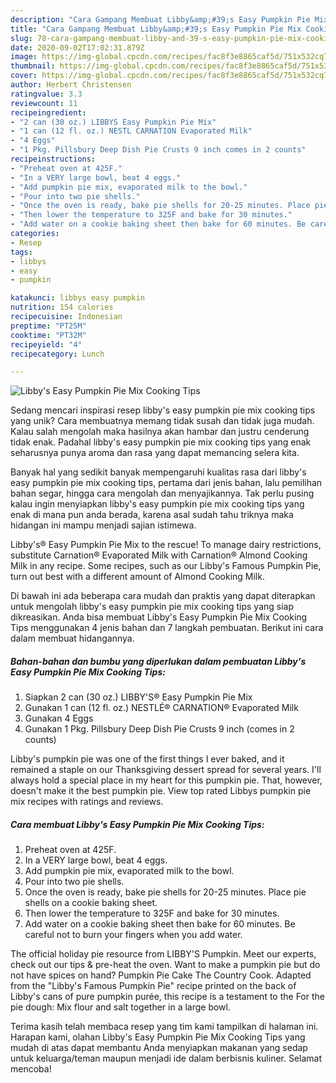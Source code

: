 ```yaml
---
description: "Cara Gampang Membuat Libby&amp;#39;s Easy Pumpkin Pie Mix Cooking Tips Anti Gagal"
title: "Cara Gampang Membuat Libby&amp;#39;s Easy Pumpkin Pie Mix Cooking Tips Anti Gagal"
slug: 78-cara-gampang-membuat-libby-and-39-s-easy-pumpkin-pie-mix-cooking-tips-anti-gagal
date: 2020-09-02T17:02:31.879Z
image: https://img-global.cpcdn.com/recipes/fac8f3e8865caf5d/751x532cq70/libbys-easy-pumpkin-pie-mix-cooking-tips-recipe-main-photo.jpg
thumbnail: https://img-global.cpcdn.com/recipes/fac8f3e8865caf5d/751x532cq70/libbys-easy-pumpkin-pie-mix-cooking-tips-recipe-main-photo.jpg
cover: https://img-global.cpcdn.com/recipes/fac8f3e8865caf5d/751x532cq70/libbys-easy-pumpkin-pie-mix-cooking-tips-recipe-main-photo.jpg
author: Herbert Christensen
ratingvalue: 3.3
reviewcount: 11
recipeingredient:
- "2 can (30 oz.) LIBBYS Easy Pumpkin Pie Mix"
- "1 can (12 fl. oz.) NESTL CARNATION Evaporated Milk"
- "4 Eggs"
- "1 Pkg. Pillsbury Deep Dish Pie Crusts 9 inch comes in 2 counts"
recipeinstructions:
- "Preheat oven at 425F."
- "In a VERY large bowl, beat 4 eggs."
- "Add pumpkin pie mix, evaporated milk to the bowl."
- "Pour into two pie shells."
- "Once the oven is ready, bake pie shells for 20-25 minutes. Place pie shells on a cookie baking sheet."
- "Then lower the temperature to 325F and bake for 30 minutes."
- "Add water on a cookie baking sheet then bake for 60 minutes. Be careful not to burn your fingers when you add water."
categories:
- Resep
tags:
- libbys
- easy
- pumpkin

katakunci: libbys easy pumpkin 
nutrition: 154 calories
recipecuisine: Indonesian
preptime: "PT25M"
cooktime: "PT32M"
recipeyield: "4"
recipecategory: Lunch

---
```



![Libby&#39;s Easy Pumpkin Pie Mix Cooking Tips](https://img-global.cpcdn.com/recipes/fac8f3e8865caf5d/751x532cq70/libbys-easy-pumpkin-pie-mix-cooking-tips-recipe-main-photo.jpg)

Sedang mencari inspirasi resep libby&#39;s easy pumpkin pie mix cooking tips yang unik? Cara membuatnya memang tidak susah dan tidak juga mudah. Kalau salah mengolah maka hasilnya akan hambar dan justru cenderung tidak enak. Padahal libby&#39;s easy pumpkin pie mix cooking tips yang enak seharusnya punya aroma dan rasa yang dapat memancing selera kita.

Banyak hal yang sedikit banyak mempengaruhi kualitas rasa dari libby&#39;s easy pumpkin pie mix cooking tips, pertama dari jenis bahan, lalu pemilihan bahan segar, hingga cara mengolah dan menyajikannya. Tak perlu pusing kalau ingin menyiapkan libby&#39;s easy pumpkin pie mix cooking tips yang enak di mana pun anda berada, karena asal sudah tahu triknya maka hidangan ini mampu menjadi sajian istimewa.

Libby&#39;s® Easy Pumpkin Pie Mix to the rescue! To manage dairy restrictions, substitute Carnation® Evaporated Milk with Carnation® Almond Cooking Milk in any recipe. Some recipes, such as our Libby&#39;s Famous Pumpkin Pie, turn out best with a different amount of Almond Cooking Milk.


Di bawah ini ada beberapa cara mudah dan praktis yang dapat diterapkan untuk mengolah libby&#39;s easy pumpkin pie mix cooking tips yang siap dikreasikan. Anda bisa membuat Libby&#39;s Easy Pumpkin Pie Mix Cooking Tips menggunakan 4 jenis bahan dan 7 langkah pembuatan. Berikut ini cara dalam membuat hidangannya.

<!--inarticleads1-->

##### Bahan-bahan dan bumbu yang diperlukan dalam pembuatan Libby&#39;s Easy Pumpkin Pie Mix Cooking Tips:

1. Siapkan 2 can (30 oz.) LIBBY&#39;S® Easy Pumpkin Pie Mix
1. Gunakan 1 can (12 fl. oz.) NESTLÉ® CARNATION® Evaporated Milk
1. Gunakan 4 Eggs
1. Gunakan 1 Pkg. Pillsbury Deep Dish Pie Crusts 9 inch (comes in 2 counts)


Libby&#39;s pumpkin pie was one of the first things I ever baked, and it remained a staple on our Thanksgiving dessert spread for several years. I&#39;ll always hold a special place in my heart for this pumpkin pie. That, however, doesn&#39;t make it the best pumpkin pie. View top rated Libbys pumpkin pie mix recipes with ratings and reviews. 

<!--inarticleads2-->

##### Cara membuat Libby&#39;s Easy Pumpkin Pie Mix Cooking Tips:

1. Preheat oven at 425F.
1. In a VERY large bowl, beat 4 eggs.
1. Add pumpkin pie mix, evaporated milk to the bowl.
1. Pour into two pie shells.
1. Once the oven is ready, bake pie shells for 20-25 minutes. Place pie shells on a cookie baking sheet.
1. Then lower the temperature to 325F and bake for 30 minutes.
1. Add water on a cookie baking sheet then bake for 60 minutes. Be careful not to burn your fingers when you add water.


The official holiday pie resource from LIBBY&#39;S Pumpkin. Meet our experts, check out our tips &amp; pre-heat the oven. Want to make a pumpkin pie but do not have spices on hand? Pumpkin Pie Cake The Country Cook. Adapted from the &#34;Libby&#39;s Famous Pumpkin Pie&#34; recipe printed on the back of Libby&#39;s cans of pure pumpkin purée, this recipe is a testament to the For the pie dough: Mix flour and salt together in a large bowl. 

Terima kasih telah membaca resep yang tim kami tampilkan di halaman ini. Harapan kami, olahan Libby&#39;s Easy Pumpkin Pie Mix Cooking Tips yang mudah di atas dapat membantu Anda menyiapkan makanan yang sedap untuk keluarga/teman maupun menjadi ide dalam berbisnis kuliner. Selamat mencoba!

